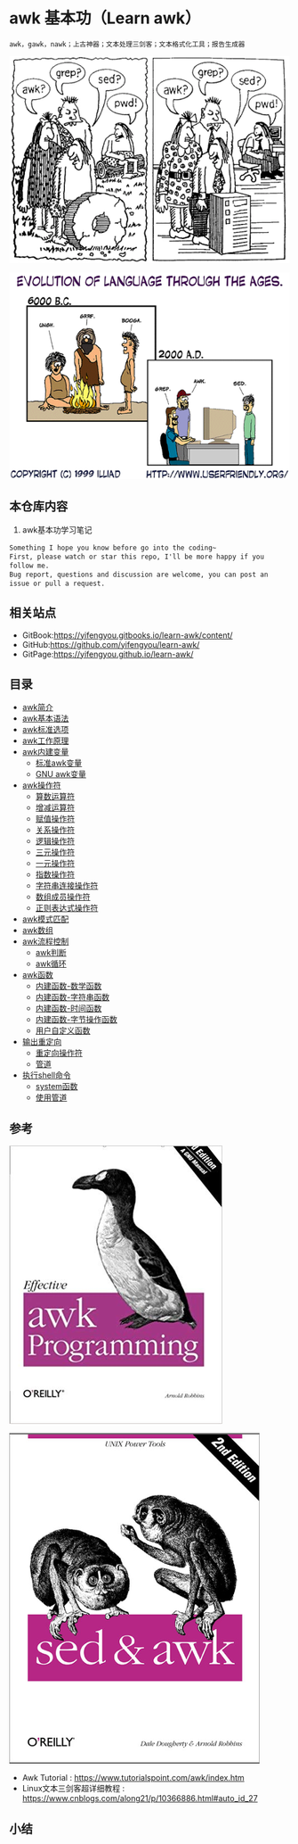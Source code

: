 # awk 基本功（Learn awk）

```
awk，gawk，nawk；上古神器；文本处理三剑客；文本格式化工具；报告生成器
```

![20190921_132224_72](image/20190921_132224_72.png)


![20190921_132954_33](image/20190921_132954_33.png)


## 本仓库内容

1. awk基本功学习笔记

```
Something I hope you know before go into the coding~
First, please watch or star this repo, I'll be more happy if you follow me.
Bug report, questions and discussion are welcome, you can post an issue or pull a request.
```

## 相关站点

* GitBook:<https://yifengyou.gitbooks.io/learn-awk/content/>
* GitHub:<https://github.com/yifengyou/learn-awk/>
* GitPage:<https://yifengyou.github.io/learn-awk/>


## 目录

* [awk简介](docs/awk简介.md)
* [awk基本语法](docs/awk基本语法.md)
* [awk标准选项](docs/awk标准选项.md)
* [awk工作原理](docs/awk工作原理.md)
* [awk内建变量](docs/awk内建变量.md)
    * [标准awk变量](docs/标准awk变量.md)
    * [GNU awk变量](docs/GNUawk变量.md)
* [awk操作符](docs/awk操作符.md)
    * [算数运算符](docs/awk操作符/算数运算符.md)
    * [增减运算符](docs/awk操作符/增减运算符.md)
    * [赋值操作符](docs/awk操作符/赋值操作符.md)
    * [关系操作符](docs/awk操作符/关系操作符.md)
    * [逻辑操作符](docs/awk操作符/逻辑操作符.md)
    * [三元操作符](docs/awk操作符/三元操作符.md)
    * [一元操作符](docs/awk操作符/一元操作符.md)
    * [指数操作符](docs/awk操作符/指数操作符.md)
    * [字符串连接操作符](docs/awk操作符/字符串连接操作符.md)
    * [数组成员操作符](docs/awk操作符/数组成员操作符.md)
    * [正则表达式操作符](docs/awk操作符/正则表达式操作符.md)
* [awk模式匹配](docs/awk模式匹配.md)
* [awk数组](docs/awk数组.md)
* [awk流程控制](docs/awk流程控制.md)
    * [awk判断](docs/awk判断.md)
    * [awk循环](docs/awk循环.md)
* [awk函数](docs/awk函数.md)
    * [内建函数-数学函数](docs/awk函数/内建函数-数学函数.md)
    * [内建函数-字符串函数](docs/awk函数/内建函数-字符串函数.md)
    * [内建函数-时间函数](docs/awk函数/内建函数-时间函数.md)
    * [内建函数-字节操作函数](docs/awk函数/内建函数-字节操作函数.md)
    * [用户自定义函数](docs/awk函数/用户自定义函数.md)
* [输出重定向](docs/输出重定向.md)
    * [重定向操作符](docs/输出重定向/重定向操作符.md)
    * [管道](docs/输出重定向/管道.md)
* [执行shell命令](docs/执行shell命令.md)
    * [system函数](docs/执行shell命令/system函数.md)
    * [使用管道](docs/执行shell命令/使用管道.md)

## 参考

![20190921_132536_96](image/20190921_132536_96.png)

![20190921_131922_70](image/20190921_131922_70.png)

* Awk Tutorial : <https://www.tutorialspoint.com/awk/index.htm>
* Linux文本三剑客超详细教程 : <https://www.cnblogs.com/along21/p/10366886.html#auto_id_27>


## 小结
